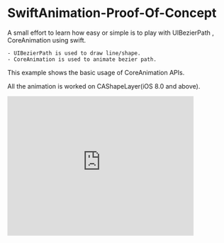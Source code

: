 # SwiftAnimation-Proof-Of-Concept

A small effort to learn how easy or simple is to play with UIBezierPath , CoreAnimation using swift.

    - UIBezierPath is used to draw line/shape.
    - CoreAnimation is used to animate bezier path.

This example shows the basic usage of CoreAnimation APIs.

All the animation is worked on CAShapeLayer(iOS 8.0 and above).

<iframe width="420" height="315" src="https://www.youtube.com/embed/h3CtwAdNEt4" frameborder="0" allowfullscreen></iframe>

